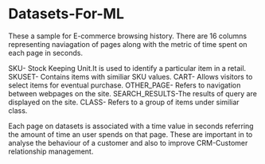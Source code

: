 # Datasets-For-ML
These a sample for E-commerce browsing history.
There are 16 columns representing naviagation of pages along with the metric of time spent on each page in seconds.

SKU- Stock Keeping Unit.It is used to identify a particular item in a retail.
SKUSET- Contains items with similiar SKU values.
CART-  Allows visitors  to select items for eventual purchase.
OTHER_PAGE- Refers to navigation between webpages on the site.
SEARCH_RESULTS-The results of query are displayed on the site.
CLASS- Refers to a group of items under similiar class.

Each page on datasets is associated with a time value in seconds referring the amount of time an user spends on that page.
These are important in to analyse the behaviour of a customer and also to improve CRM-Customer relationship management.





